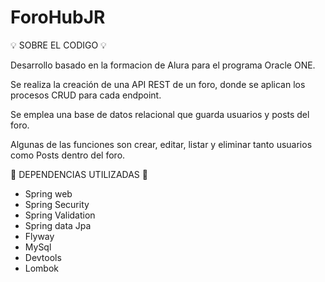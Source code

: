 # ForoHubJR

💡 SOBRE EL CODIGO 💡

Desarrollo basado en la formacion de Alura para el programa Oracle ONE.

Se realiza la creación de una API REST de un foro, donde se aplican los procesos CRUD para cada endpoint.

Se emplea una base de datos relacional que guarda usuarios y posts del foro.

Algunas de las funciones son crear, editar, listar y eliminar tanto usuarios como Posts dentro del foro.

🌟 DEPENDENCIAS UTILIZADAS 🌟

- Spring web
- Spring Security
- Spring Validation
- Spring data Jpa
- Flyway
- MySql
- Devtools
- Lombok
